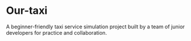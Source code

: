 # Our-taxi
A beginner-friendly taxi service simulation project built by a team of junior developers for practice and collaboration.
